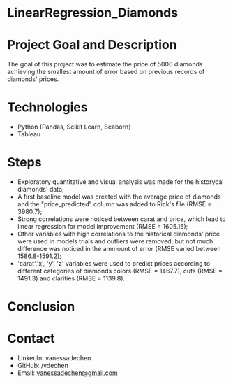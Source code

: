 # LinearRegression_Diamonds
  
# Project Goal and Description
  The goal of this project was to estimate the price of 5000 diamonds achieving the smallest amount of error based on previous records of diamonds' prices.
  
# Technologies 
  - Python (Pandas, Scikit Learn, Seaborn)
  - Tableau

# Steps
- Exploratory quantitative and visual analysis was made for the historycal diamonds' data;
- A first baseline model was created with the average price of diamonds and the "price_predicted" column was added to Rick's file (RMSE = 3980.7);
- Strong correlations were noticed between carat and price, which lead to linear regression for model improvement (RMSE = 1605.15);
- Other variables with high correlations to the historical diamonds' price were used in models trials and outliers were removed, but not much difference was noticed in the ammount of error (RMSE varied between 1586.8-1591.2);
- 'carat','x', 'y', 'z' variables were used to predict prices according to different categories of diamonds colors (RMSE = 1467.7), cuts (RMSE = 1491.3) and clarities (RMSE = 1139.8).

# Conclusion

   
# Contact
- LinkedIn: vanessadechen
- GitHub: /vdechen
- Email: vanessadechen@gmail.com
